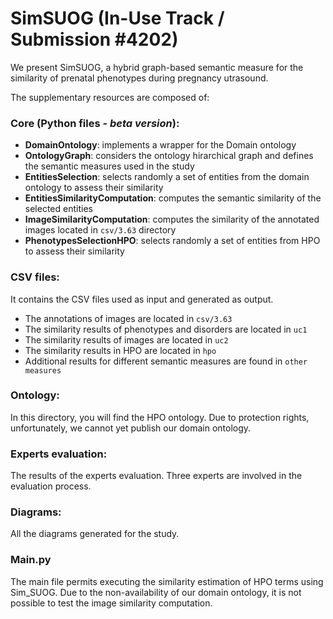 # SimSUOG (In-Use Track / Submission #4202)

We present SimSUOG, a hybrid graph-based semantic measure for the similarity of prenatal phenotypes during pregnancy utrasound.

The supplementary resources are composed of:

### Core (Python files - *beta version*):

* **DomainOntology**: implements a wrapper for the Domain ontology
* **OntologyGraph**: considers the ontology hirarchical graph and defines the semantic measures used in the study
* **EntitiesSelection**: selects randomly a set of entities from the domain ontology to assess their similarity
* **EntitiesSimilarityComputation**: computes the semantic similarity of the selected entities
* **ImageSimilarityComputation**: computes the similarity of the annotated images located in `csv/3.63` directory
* **PhenotypesSelectionHPO**: selects randomly a set of entities from HPO to assess their similarity

### CSV files:

It contains the CSV files used as input and generated as output.
* The annotations of images are located in `csv/3.63`
* The similarity results of phenotypes and disorders are located in `uc1` 
* The similarity results of images are located in `uc2` 
* The similarity results in HPO are located in `hpo`
* Additional results for different semantic measures are found in `other measures`


### Ontology:

In this directory, you will find the HPO ontology. Due to protection rights, unfortunately, we cannot yet publish our domain ontology.


### Experts evaluation:

The results of the experts evaluation. Three experts are involved in the evaluation process.


### Diagrams:

All the diagrams generated for the study.


### Main.py

The main file permits executing the similarity estimation of HPO terms using Sim_SUOG. 
Due to the non-availability of our domain ontology, it is not possible to test the image similarity computation.

